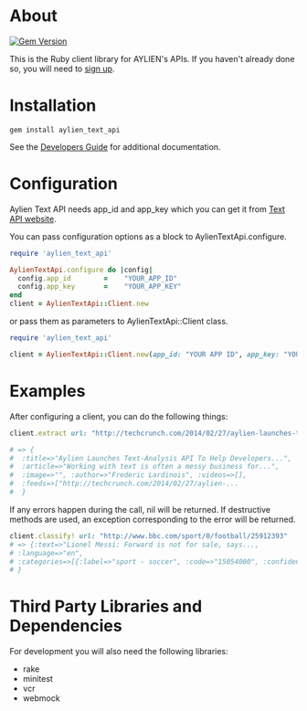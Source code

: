 About
=====
[![Gem Version](https://badge.fury.io/rb/aylien_text_api.svg)](http://badge.fury.io/rb/aylien_text_api)

This is the Ruby client library for AYLIEN's APIs. If you haven't already done so, you will need to [sign up](https://developer.aylien.com/signup).


Installation
============
    gem install aylien_text_api

See the [Developers Guide](https://developer.aylien.com/docs) for additional documentation.

Configuration
=============
Aylien Text API needs app_id and app_key which you can get it from [Text API website](https://developer.aylien.com/signup).

You can pass configuration options as a block to AylienTextApi.configure.

````ruby
require 'aylien_text_api'

AylienTextApi.configure do |config|
  config.app_id        =    "YOUR_APP_ID"
  config.app_key       =    "YOUR_APP_KEY"
end
client = AylienTextApi::Client.new
````

or pass them as parameters to AylienTextApi::Client class.

````ruby
require 'aylien_text_api'

client = AylienTextApi::Client.new(app_id: "YOUR APP ID", app_key: "YOUR APP KEY")
````

Examples
=====
After configuring a client, you can do the following things:

````ruby
client.extract url: "http://techcrunch.com/2014/02/27/aylien-launches-text-analysis-api-to-help-developers-extract-meaning-from-documents/"

# => {
#  :title=>"Aylien Launches Text-Analysis API To Help Developers...",
#  :article=>"Working with text is often a messy business for...",
#  :image=>"", :author=>"Frederic Lardinois", :videos=>[],
#  :feeds=>["http://techcrunch.com/2014/02/27/aylien-...
#  }
````

If any errors happen during the call, nil will be returned. If destructive methods are used, an exception corresponding to the error will be returned.

````ruby
client.classify! url: "http://www.bbc.com/sport/0/football/25912393"
# => {:text=>"Lionel Messi: Forward is not for sale, says...,
# :language=>"en",
# :categories=>[{:label=>"sport - soccer", :code=>"15054000", :confidence=>1.0}]
# }
````

Third Party Libraries and Dependencies
======================================
For development you will also need the following libraries:

* rake
* minitest
* vcr
* webmock
